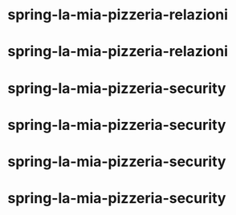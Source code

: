 # spring-la-mia-pizzeria-relazioni
# spring-la-mia-pizzeria-relazioni
# spring-la-mia-pizzeria-security
# spring-la-mia-pizzeria-security
# spring-la-mia-pizzeria-security
# spring-la-mia-pizzeria-security
